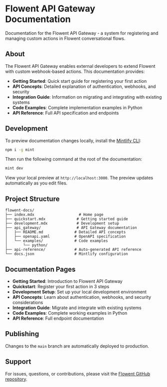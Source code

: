 # Flowent API Gateway Documentation

Documentation for the Flowent API Gateway - a system for registering and managing custom actions in Flowent conversational flows.

## About

The Flowent API Gateway enables external developers to extend Flowent with custom webhook-based actions. This documentation provides:

- **Getting Started**: Quick start guide for registering your first action
- **API Concepts**: Detailed explanation of authentication, webhooks, and security
- **Integration Guide**: Information on migrating and integrating with existing systems
- **Code Examples**: Complete implementation examples in Python
- **API Reference**: Full API specification and endpoints

## Development

To preview documentation changes locally, install the [Mintlify CLI](https://www.npmjs.com/package/mint):

```bash
npm i -g mint
```

Then run the following command at the root of the documentation:

```bash
mint dev
```

View your local preview at `http://localhost:3000`. The preview updates automatically as you edit files.

## Project Structure

```
flowent-docs/
├── index.mdx                    # Home page
├── quickstart.mdx              # Getting started guide
├── development.mdx             # Development setup
├── api_gateway/                # API Gateway documentation
│   ├── README.md              # Detailed API concepts
│   ├── openapi.yaml           # OpenAPI specification
│   └── examples/              # Code examples
│       └── python/
├── api-reference/             # Auto-generated API reference
└── docs.json                  # Mintlify configuration

```

## Documentation Pages

- **Getting Started**: Introduction to Flowent API Gateway
- **Quickstart**: Register your first action in 3 steps
- **Development Setup**: Set up your local development environment
- **API Concepts**: Learn about authentication, webhooks, and security considerations
- **Integration Guide**: Migrate and integrate with existing systems
- **Code Examples**: Complete working examples in Python
- **API Reference**: Full endpoint documentation

## Publishing

Changes to the `main` branch are automatically deployed to production.

## Support

For issues, questions, or contributions, please visit the [Flowent GitHub repository](https://github.com/janan-tech/flowent).
